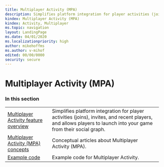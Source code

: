 ```yaml
---
title: Multiplayer Activity (MPA)
description: Simplifies platform integration for player activities (joins), invites, and recent players, and allows players to launch into your game from their social graph.
kindex: Multiplayer Activity (MPA)
kindex: Activity, Multiplayer
ms.topic: navigation
layout: LandingPage
ms.date: 04/01/2020
ms.localizationpriority: high
author: mikehoffms
ms.author: v-mihof
edited: 00/00/0000
security: secure
---
```


# Multiplayer Activity (MPA)


### In this section

|     |     |
| --- | --- |
| [Multiplayer Activity feature overview](live-mpa-overview.md) | Simplifies platform integration for player activities (joins), invites, and recent players, and allows players to launch into your game from their social graph. |
| [Multiplayer Activity (MPA) concepts](concepts/live-mpa-concepts-nav.md) | Conceptual articles about Multiplayer Activity (MPA). |
| [Example code](how-to/live-mpa-how-to-nav.md) | Example code for Multiplayer Activity. |

<!-- {% jumppage its-siblings %} -->
